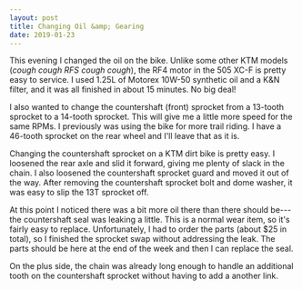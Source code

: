 ```yaml
---
layout: post
title: Changing Oil &amp; Gearing
date: 2019-01-23
---
```


This evening I changed the oil on the bike. Unlike some other KTM models (_cough cough RFS cough cough_), the RF4 motor in the 505 XC-F is pretty easy to service. I used 1.25L of Motorex 10W-50 synthetic oil and a K&N filter, and it was all finished in about 15 minutes. No big deal!

I also wanted to change the countershaft (front) sprocket from a 13-tooth sprocket to a 14-tooth sprocket. This will give me a little more speed for the same RPMs. I previously was using the bike for more trail riding. I have a 46-tooth sprocket on the rear wheel and I'll leave that as it is.

Changing the countershaft sprocket on a KTM dirt bike is pretty easy. I loosened the rear axle and slid it forward, giving me plenty of slack in the chain. I also loosened the countershaft sprocket guard and moved it out of the way. After removing the countershaft sprocket bolt and dome washer, it was easy to slip the 13T sprocket off.

At this point I noticed there was a bit more oil there than there should be---the countershaft seal was leaking a little. This is a normal wear item, so it's fairly easy to replace. Unfortunately, I had to order the parts (about $25 in total), so I finished the sprocket swap without addressing the leak. The parts should be here at the end of the week and then I can replace the seal.

On the plus side, the chain was already long enough to handle an additional tooth on the countershaft sprocket without having to add a another link.